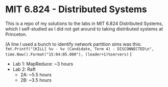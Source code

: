 # MIT 6.824 - Distributed Systems

This is a repo of my solutions to the labs in MIT 6.824 Distributed Systems, which I self-studied as I did not get around to taking distributed systems at Princeton.

(A line I used a bunch to identify network partition sims was this:
```fmt.Printf("[KILL] %v - %v (Candidate, Term 4) - DISCONNECTED\n", time.Now().Format("15:04:05.000"), (leader+1)%servers)```
)
- Lab 1: MapReduce: ~3 hours
- Lab 2: Raft
    - 2A: ~5.5 hours
    - 2B: ~3.5 hours